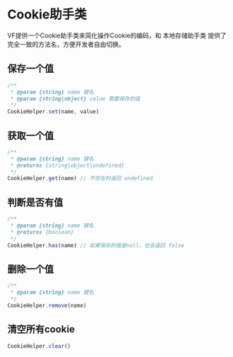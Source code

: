 # Cookie助手类
VF提供一个Cookie助手类来简化操作Cookie的编码，和 本地存储助手类 提供了完全一致的方法名，方便开发者自由切换。

## 保存一个值
```javascript
/**
 * @param {string} name 键名
 * @param {string|object} value 需要保存的值
 */
CookieHelper.set(name, value)
```

## 获取一个值
```javascript
/**
 * @param {string} name 键名
 * @returns {string|object|undefined}
 */
CookieHelper.get(name) // 不存在时返回 undefined
```

## 判断是否有值
```javascript
/**
 * @param {string} name 键名
 * @returns {boolean}
 */
CookieHelper.has(name) // 如果保存的值是null，也会返回 false
```

## 删除一个值
```javascript
/**
 * @param {string} name 键名
 */
CookieHelper.remove(name)
```

## 清空所有cookie
```javascript
CookieHelper.clear()
```
